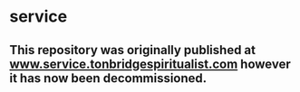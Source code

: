 # service
## This repository was originally published at www.service.tonbridgespiritualist.com however it has now been decommissioned.
